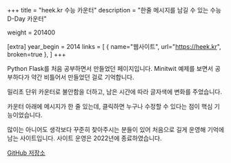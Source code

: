 +++
title = "heek.kr 수능 카운터"
description = "한줄 메시지를 남길 수 있는 수능 D-Day 카운터"

weight = 201400

[extra]
year_begin = 2014
links = [
    { name="웹사이트", url="https://heek.kr", broken=true },
]
+++

Python Flask를 처음 공부하면서 만들었던 페이지입니다. Minitwit 예제를 보면서 공부하다가 약간 비틀어서 만들었던 걸로 기억합니다.

밀리초 단위 카운터로 불안함을 더하고, 남은 시간에 따라 글자색에 변화를 주었습니다.

카운터 아래에 메시지가 한 줄 있는데, 클릭하면 누구나 수정할 수 있다는 점이 핵심 기능이었습니다.

많이는 아니어도 생각보다 꾸준히 찾아주시는 분들이 있어 처음으로 길게 운영해 기억에 남는 사이트입니다. 사이트 운영은 2022년에 종료하였습니다.

[GitHub 저장소](https://github.com/jangjunha/heek-satcounter)
